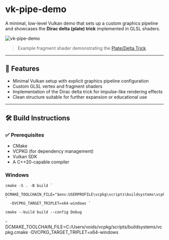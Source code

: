 # vk-pipe-demo

A minimal, low-level Vulkan demo that sets up a custom graphics pipeline and showcases the **Dirac delta (plate) trick** implemented in GLSL shaders.

![vk-pipe-demo](https://github.com/user-attachments/assets/7d5e3ba3-8634-47a3-a950-79cc0525e578)
> Example fragment shader demonstrating the [Plate/Delta Trick](https://en.wikipedia.org/wiki/Plate_trick).

---

## 🔧 Features

- Minimal Vulkan setup with explicit graphics pipeline configuration
- Custom GLSL vertex and fragment shaders
- Implementation of the Dirac delta trick for impulse-like rendering effects
- Clean structure suitable for further expansion or educational use

---

## 🛠 Build Instructions

### ✅ Prerequisites
- CMake
- VCPKG (for dependency management)
- Vulkan SDK
- A C++20-capable compiler

### Windows

```shell
cmake -S . -B build `
  -DCMAKE_TOOLCHAIN_FILE="$env:USERPROFILE\vcpkg\scripts\buildsystems\vcpkg.cmake" `
  -DVCPKG_TARGET_TRIPLET=x64-windows `

cmake --build build --config Debug
```

-DCMAKE_TOOLCHAIN_FILE=C:/Users/voids/vcpkg/scripts/buildsystems/vcpkg.cmake -DVCPKG_TARGET_TRIPLET=x64-windows 